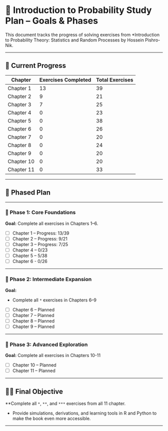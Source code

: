 # 🎯 Introduction to Probability Study Plan – Goals & Phases

This document tracks the progress of solving exercises from *Introduction to Probability Theory: Statistics and Random Processes by Hossein Pishro-Nik.

---

## 📌 Current Progress

| Chapter    | Exercises Completed | Total Exercises |
|------------|---------------------|-----------------|
| Chapter 1  | 13                  | 39              |
| Chapter 2  | 9                   | 21              |
| Chapter 3  | 7                   | 25              |
| Chapter 4  | 0                   | 23              |
| Chapter 5  | 0                   | 38              |
| Chapter 6  | 0                   | 26              |
| Chapter 7  | 0                   | 20              |
| Chapter 8  | 0                   | 24              |
| Chapter 9  | 0                   | 20              |
| Chapter 10 | 0                   | 20              |
| Chapter 11 | 0                   | 33              |

---

## 🧭 Phased Plan

---

### 🚀 Phase 1: Core Foundations

**Goal:** Complete all exercises in Chapters 1–6.

- [ ] Chapter 1 – Progress: 13/39  
- [ ] Chapter 2 – Progress: 9/21 
- [ ] Chapter 3 – Progress: 7/25
- [ ] Chapter 4 – 0/23  
- [ ] Chapter 5 – 5/38
- [ ] Chapter 6 - 0/26

---

### 🧗 Phase 2: Intermediate Expansion

**Goal:**  
- Complete all `*` exercises in Chapters 6–9

- [ ] Chapter 6 – Planned  
- [ ] Chapter 7 – Planned  
- [ ] Chapter 8 – Planned  
- [ ] Chapter 9 – Planned  

---

### 🧠 Phase 3: Advanced Exploration

**Goal:** Complete all exercises in Chapters 10-11

- [ ] Chapter 10 – Planned  
- [ ] Chapter 11 – Planned

---

## 🧑‍🔬 Final Objective

**Complete all `*`, `**`, and `***` exercises from all 11 chapter.
+ Provide simulations, derivations, and learning tools in R and Python to make the book even more accessible.

---

